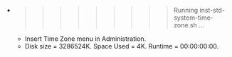 * >>>>>>>>> Running inst-std-system-time-zone.sh ...
  * Insert Time Zone menu in Administration.
  * Disk size = 3286524K. Space Used = 4K. Runtime = 00:00:00:00.
